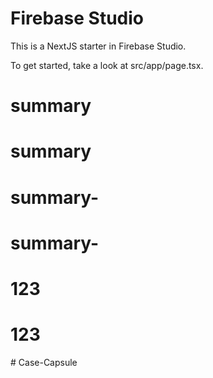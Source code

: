 # Firebase Studio

This is a NextJS starter in Firebase Studio.

To get started, take a look at src/app/page.tsx.
# summary
# summary
# summary-
# summary-
# 123
# 123
#   C a s e - C a p s u l e  
 